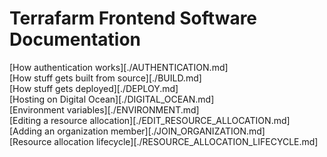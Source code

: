 # Terrafarm Frontend Software Documentation

[How authentication works][./AUTHENTICATION.md]  
[How stuff gets built from source][./BUILD.md]  
[How stuff gets deployed][./DEPLOY.md]  
[Hosting on Digital Ocean][./DIGITAL_OCEAN.md]  
[Environment variables][./ENVIRONMENT.md]  
[Editing a resource allocation][./EDIT_RESOURCE_ALLOCATION.md]  
[Adding an organization member][./JOIN_ORGANIZATION.md]  
[Resource allocation lifecycle][./RESOURCE_ALLOCATION_LIFECYCLE.md]  
